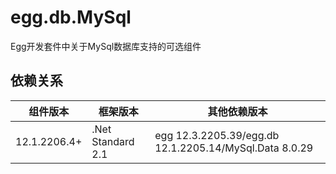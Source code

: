 # egg.db.MySql

Egg开发套件中关于MySql数据库支持的可选组件

## 依赖关系

| 组件版本 | 框架版本 | 其他依赖版本 | 
| ---- | ----- | ---- |
| 12.1.2206.4+ | .Net Standard 2.1 | egg 12.3.2205.39/egg.db 12.1.2205.14/MySql.Data 8.0.29 | 
